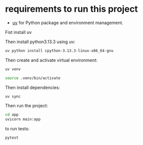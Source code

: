 # requirements to run this project

* [uv](https://docs.astral.sh/uv/) for Python package and environment management.

Fist install uv

Then install python3.13.3 using uv:
```bash
uv python install cpython-3.13.3-linux-x86_64-gnu
```

Then create and activate virtual environment:
```bash
uv venv
```

```bash
source .venv/bin/activate
```

Then install dependencies:
```bash
uv sync
```

Then run the project:
```bash
cd app
uvicorn main:app
```

to run tests:
```bash
pytest
```